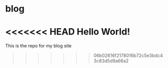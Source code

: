 # blog

<<<<<<< HEAD
Hello World!
=======
This is the repo for my blog site
>>>>>>> 06b02616f2178016b72c5e3bdc43c83d5d9a66a2
